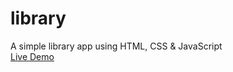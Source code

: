# library
A simple library app using HTML, CSS &amp; JavaScript<br>
<a href="https://mikegecko.github.io/library/">Live Demo</a>
